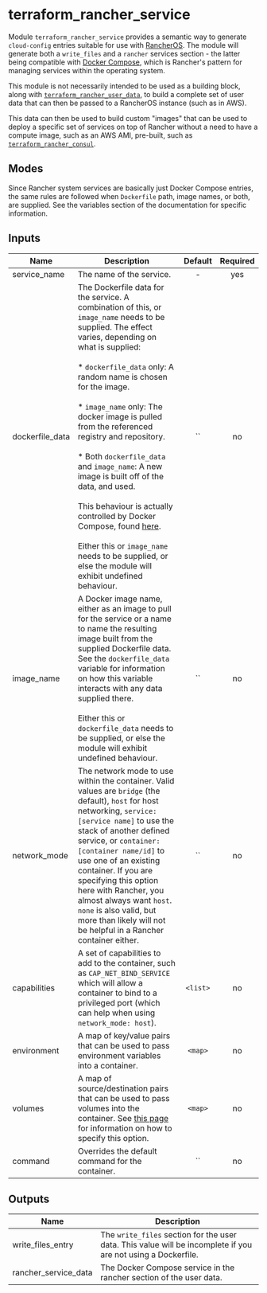 # terraform_rancher_service

Module `terraform_rancher_service` provides a semantic way to generate
`cloud-config` entries suitable for use with [RancherOS][1]. The module will
generate both a `write_files` and a `rancher` services section - the latter
being compatible with [Docker Compose][2], which is Rancher's pattern for
managing services within the operating system.

[1]: http://rancher.com/rancher-os/
[2]: https://docs.docker.com/compose/

This module is not necessarily intended to be used as a building block, along
with [`terraform_rancher_user_data`][3], to build a complete set of user data
that can then be passed to a RancherOS instance (such as in AWS).

[3]: https://github.com/vancluever/terraform_rancher_user_data

This data can then be used to build custom "images" that can be used to deploy
a specific set of services on top of Rancher without a need to have a compute
image, such as an AWS AMI, pre-built, such as [`terraform_rancher_consul`][4].

[4]: https://github.com/vancluever/terraform_rancher_consul

## Modes

Since Rancher system services are basically just Docker Compose entries, the
same rules are followed when `Dockerfile` path, image names, or both, are
supplied. See the variables section of the documentation for specific
information.


## Inputs

| Name | Description | Default | Required |
|------|-------------|:-----:|:-----:|
| service_name | The name of the service. | - | yes |
| dockerfile_data | The Dockerfile data for the service. A combination of this, or `image_name` needs to be supplied. The effect varies, depending on what is supplied:<br><br>* `dockerfile_data` only: A random name is chosen for the image.<br><br>* `image_name` only: The docker image is pulled from the referenced registry and repository.<br><br>* Both `dockerfile_data` and `image_name`: A new image is built off of the data, and used.<br><br>This behaviour is actually controlled by Docker Compose, found [here](https://docs.docker.com/compose/compose-file/#/service-configuration-reference).<br><br>Either this or `image_name` needs to be supplied, or else the module will exhibit undefined behaviour. | `` | no |
| image_name | A Docker image name, either as an image to pull for the service or a name to name the resulting image built from the supplied Dockerfile data. See the `dockerfile_data` variable for information on how this variable interacts with any data supplied there.<br><br>Either this or `dockerfile_data` needs to be supplied, or else the module will exhibit undefined behaviour. | `` | no |
| network_mode | The network mode to use within the container. Valid values are `bridge` (the default), `host` for host networking, `service:[service name]` to use the stack of another defined service, or `container:[container name/id]` to use one of an existing container. If you are specifying this option here with Rancher, you almost always want `host`. `none` is also valid, but more than likely will not be helpful in a Rancher container either. | `` | no |
| capabilities | A set of capabilities to add to the container, such as `CAP_NET_BIND_SERVICE` which will allow a container to bind to a privileged port (which can help when using `network_mode: host`). | `<list>` | no |
| environment | A map of key/value pairs that can be used to pass environment variables into a container. | `<map>` | no |
| volumes | A map of source/destination pairs that can be used to pass volumes into the container. See [this page](https://docs.docker.com/compose/compose-file/#/volumes-volumedriver) for information on how to specify this option. | `<map>` | no |
| command | Overrides the default command for the container. | `` | no |

## Outputs

| Name | Description |
|------|-------------|
| write_files_entry | The `write_files` section for the user data. This value will be incomplete if you are not using a Dockerfile. |
| rancher_service_data | The Docker Compose service in the rancher section of the user data. |

